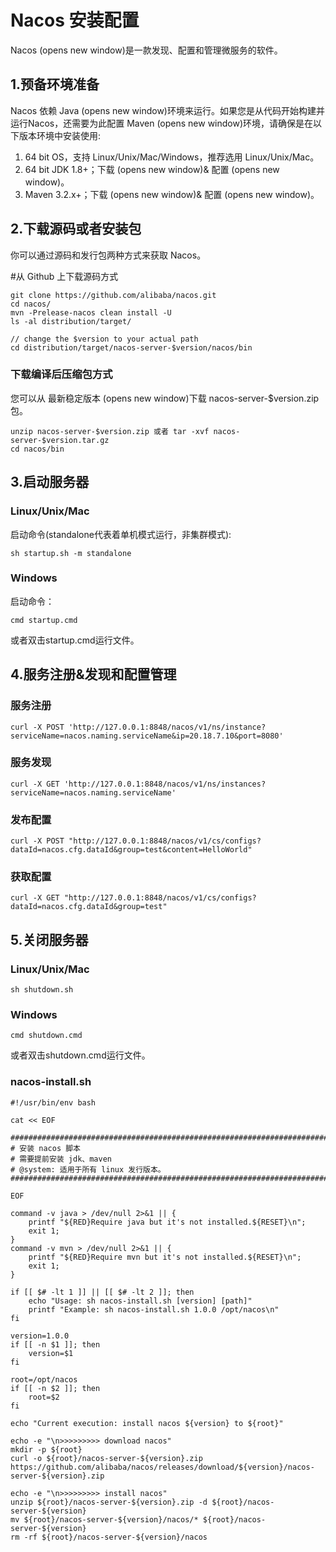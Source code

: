 # Nacos 安装配置
Nacos (opens new window)是一款发现、配置和管理微服务的软件。

## 1.预备环境准备

Nacos 依赖 Java (opens new window)环境来运行。如果您是从代码开始构建并运行Nacos，还需要为此配置 Maven (opens new window)环境，请确保是在以下版本环境中安装使用:

1. 64 bit OS，支持 Linux/Unix/Mac/Windows，推荐选用 Linux/Unix/Mac。
2. 64 bit JDK 1.8+；下载 (opens new window)& 配置 (opens new window)。
3. Maven 3.2.x+；下载 (opens new window)& 配置 (opens new window)。

## 2.下载源码或者安装包

你可以通过源码和发行包两种方式来获取 Nacos。

#从 Github 上下载源码方式

```angular2html
git clone https://github.com/alibaba/nacos.git
cd nacos/
mvn -Prelease-nacos clean install -U  
ls -al distribution/target/

// change the $version to your actual path
cd distribution/target/nacos-server-$version/nacos/bin
```

### 下载编译后压缩包方式

您可以从 最新稳定版本 (opens new window)下载 nacos-server-$version.zip 包。

```angular2html
unzip nacos-server-$version.zip 或者 tar -xvf nacos-server-$version.tar.gz
cd nacos/bin
```

## 3.启动服务器

### Linux/Unix/Mac

启动命令(standalone代表着单机模式运行，非集群模式):

`sh startup.sh -m standalone`

### Windows

启动命令：

`cmd startup.cmd`

或者双击startup.cmd运行文件。

## 4.服务注册&发现和配置管理

### 服务注册

```angular2html
curl -X POST 'http://127.0.0.1:8848/nacos/v1/ns/instance?serviceName=nacos.naming.serviceName&ip=20.18.7.10&port=8080'

```

### 服务发现

```
curl -X GET 'http://127.0.0.1:8848/nacos/v1/ns/instances?serviceName=nacos.naming.serviceName'
```

### 发布配置

```
curl -X POST "http://127.0.0.1:8848/nacos/v1/cs/configs?dataId=nacos.cfg.dataId&group=test&content=HelloWorld"

```

### 获取配置

```
curl -X GET "http://127.0.0.1:8848/nacos/v1/cs/configs?dataId=nacos.cfg.dataId&group=test"

```

## 5.关闭服务器

### Linux/Unix/Mac

`sh shutdown.sh`

### Windows

`cmd shutdown.cmd`

或者双击shutdown.cmd运行文件。

### nacos-install.sh

```angular2html
#!/usr/bin/env bash

cat << EOF

###################################################################################
# 安装 nacos 脚本
# 需要提前安装 jdk、maven
# @system: 适用于所有 linux 发行版本。
###################################################################################

EOF

command -v java > /dev/null 2>&1 || {
	printf "${RED}Require java but it's not installed.${RESET}\n";
	exit 1;
}
command -v mvn > /dev/null 2>&1 || {
	printf "${RED}Require mvn but it's not installed.${RESET}\n";
	exit 1;
}

if [[ $# -lt 1 ]] || [[ $# -lt 2 ]]; then
	echo "Usage: sh nacos-install.sh [version] [path]"
	printf "Example: sh nacos-install.sh 1.0.0 /opt/nacos\n"
fi

version=1.0.0
if [[ -n $1 ]]; then
	version=$1
fi

root=/opt/nacos
if [[ -n $2 ]]; then
	root=$2
fi

echo "Current execution: install nacos ${version} to ${root}"

echo -e "\n>>>>>>>>> download nacos"
mkdir -p ${root}
curl -o ${root}/nacos-server-${version}.zip https://github.com/alibaba/nacos/releases/download/${version}/nacos-server-${version}.zip

echo -e "\n>>>>>>>>> install nacos"
unzip ${root}/nacos-server-${version}.zip -d ${root}/nacos-server-${version}
mv ${root}/nacos-server-${version}/nacos/* ${root}/nacos-server-${version}
rm -rf ${root}/nacos-server-${version}/nacos

```








